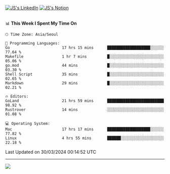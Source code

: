 
[![JS's LinkedIn](https://img.shields.io/badge/LinkedIn-blue?style=for-the-badge&logo=linkedin)](https://www.linkedin.com/in/jaeseung-lee-5a2a32139/) 
[![JS's Notion](https://img.shields.io/badge/Notion-black?style=for-the-badge&logo=notion)](https://bit.ly/ljswiki1) <br><br>
<!-- ![JS's GitHub stats](https://github-readme-stats-lemon-five.vercel.app/api?username=tkxkd0159&hide=contribs,prs,stars,issues&show_icons=true&theme=react&include_all_commits=true)   -->
<!-- ![Top Langs](https://github-readme-stats-lemon-five.vercel.app/api/top-langs/?username=tkxkd0159&layout=compact&hide=jupyter%20notebook,scss,html,css&langs_count=10)  -->


<!--START_SECTION:waka-->
📊 **This Week I Spent My Time On** 

```text
🕑︎ Time Zone: Asia/Seoul

💬 Programming Languages: 
Go                       17 hrs 15 mins      ███████████████████░░░░░░   77.64 % 
Makefile                 1 hr 7 mins         █░░░░░░░░░░░░░░░░░░░░░░░░   05.06 % 
go.mod                   44 mins             █░░░░░░░░░░░░░░░░░░░░░░░░   03.30 % 
Shell Script             35 mins             █░░░░░░░░░░░░░░░░░░░░░░░░   02.65 % 
Markdown                 29 mins             █░░░░░░░░░░░░░░░░░░░░░░░░   02.21 % 

🔥 Editors: 
GoLand                   21 hrs 59 mins      █████████████████████████   98.92 % 
Rustrover                14 mins             ░░░░░░░░░░░░░░░░░░░░░░░░░   01.08 % 

💻 Operating System: 
Mac                      17 hrs 17 mins      ███████████████████░░░░░░   77.82 % 
Linux                    4 hrs 55 mins       ██████░░░░░░░░░░░░░░░░░░░   22.18 % 
```


 Last Updated on 30/03/2024 00:14:52 UTC
<!--END_SECTION:waka-->

---
<a href="https://github.com/tkxkd0159/books">
  <img align="center" src="https://github-readme-stats-lemon-five.vercel.app/api/pin/?username=tkxkd0159&repo=books&theme=react" />
</a>

<!---
- 🔭 I’m currently working on ...
- 🌱 I’m currently learning blockchain and distributed network
- 👯 I’m looking to collaborate on ...
- 🤔 I’m looking for help with ...
- 💬 Ask me about ...
- 📫 How to reach me: ...
- 😄 Pronouns: ...
- ⚡ Fun fact: ...
-->
